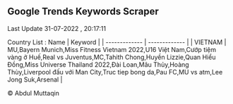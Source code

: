 

## Google Trends Keywords Scraper 
 
Last Update 31-07-2022 , 20:17:11

Country List :
 Name  | Keyword |
| ------------- | ------------- |
| VIETNAM | MU,Bayern Munich,Miss Fitness Vietnam 2022,U16 Việt Nam,Cướp tiệm vàng ở Huế,Real vs Juventus,MC,Tahith Chong,Huyền Lizzie,Quan Hiểu Đồng,Miss Universe Thailand 2022,Đài Loan,Mâu Thủy,Hoàng Thùy,Liverpool đấu với Man City,Truc tiep bong da,Pau FC,MU vs atm,Lee Jong Suk,Arsenal |



© Abdul Muttaqin 
